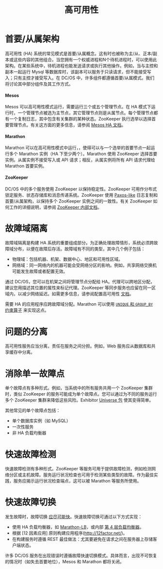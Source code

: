 ﻿---
layout: layout.pug
navigationTitle: 高可用性
title: 高可用性
menuWeight: 6
excerpt: 了解 DC/OS 中的高可用特性和最佳实践

enterprise: false
---


# 首要/从属架构

高可用性 (HA) 系统的常见模式是首要/从属概念。这有时也被称为主/从、正本/副本或这些内容的其他组合。当您拥有一个权威进程和N个待机进程时，可以使用此架构。在某些系统中，待机进程也能发送请求或执行其他操作。例如，当与主控和副本一起运行 Mysql 等数据库时，该副本可以服务于只读请求，但不能接受写入；只有主控才接受写入。在 DC/OS 中，许多组件都遵循首要/从属模式。我们将讨论其中部分组件及其工作方式。

#### Mesos

Mesos 可以高可用性模式运行，需要运行三个或五个管理节点。在 HA 模式下运行时，一个管理节点被选为主节点，其它管理节点则是从属节点。每个管理节点都有一个复制日志，其中包含有关集群的某种状态。ZooKeeper 执行选举以选择首要管理节点。有关这方面的更多信息，请参阅 [Mesos HA 文档](https://mesos.apache.org/documentation/latest/high-availability/)。

#### Marathon

Marathon 可以在高可用性模式中运行，，使得可以与一个选举的首要节点一起运行多个 Marathon 实例（HA 下至少两个）。Marathon 使用 ZooKeeper 选择首要实例。从属实例不接受写入或 API 请求；相反，从属实例将所有 API 请求代理给 Marathon 首要实例。

#### ZooKeeper

DC/OS 中的多个服务使用 ZooKeeper 以保持稳定性。ZooKeeper 可用作分布式锁定服务、状态存储库和消息传递系统。ZooKeeper 使用 [Paxos-like](https://en.wikipedia.org/wiki/Paxos_(computer_science)) 日志复制和首要/从属架构，以保持多个 ZooKeeper 实例之间的一致性。有关 ZooKeeper 如何工作的详细说明，请参阅 [ZooKeeper 内部文档](https://zookeeper.apache.org/doc/r3.4.8/zookeeperInternals.html)。

# 故障域隔离
故障域隔离是构建 HA 系统的重要组成部分。为正确处理故障情形，系统必须跨故障域分布，以便在故障后存活。故障域有不同的类型，其中几个例子包括：

- 物理域：包括机器、机架、数据中心、地区和可用性区域。
- 网络域：同一网络内的机器可能会受网络分区的影响。例如，共享网络交换机可能发生故障或者配置无效。


通过 DC/OS，您可以在机架之间将管理节点分配给 HA。代理可以跨地区分配，建议您用描述其位置的属性来标记代理。ZooKeeper 等同步服务也应留在同一区域内，以减少网络延迟。如需更多信息，请参阅配置高可用性 [文档](/cn/1.11/installing/production/advanced-configuration/configuring-zones-regions/)。

需要 HA 的应用程序应跨故障域分配。Marathon 可以使用 [`UNIQUE` 和 `GROUP_BY` 约束算子](https://mesosphere.github.io/marathon/docs/constraints.html) 来实现这点。

# 问题的分离

高可用性服务应当分离，责任在服务之间分担。例如，Web 服务应从数据库和共享缓存中分离。

# 消除单一故障点

单个故障点有多种形式。例如，当系统中的所有服务共用一个 ZooKeeper 集群时，类似 ZooKeeper 的服务可能成为单个故障点。您可以通过为不同的服务运行多个 ZooKeeper 集群来降低这些风险。Exhibitor [Universe 包](https://github.com/mesosphere/exhibitor-dcos) 使其变得简单。

其他常见的单个故障点包括：

- 单个数据库实例（如 MySQL）
- 一次性服务
- 非 HA 负载均衡器

# 快速故障检测

快速故障检测有多种形式。ZooKeeper 等服务可用于提供故障检测，例如检测网络分区或主机故障。服务运行状况检查也可用于检测某些类型的故障。作为最佳实践，服务应揭示运行状况检查端点，这可以被 Marathon 等服务所使用。

# 快速故障切换

发生故障时，故障切换 [应尽可能快](https://en.wikipedia.org/wiki/Fail-fast)。快速故障切换可通过以下方式实现：

 * 使用 HA 负载均衡器，如 [Marathon-LB](/cn/1.11/networking/marathon-lb/)，或内部 [第 4 层负载均衡器](/cn/1.11/networking/load-balancing-vips/)。
 * 根据 [12 因素应用] 原则构建应用程序(http://12factor.net/)。
 * 在构建服务时遵循 REST 最佳做法：尤其要避免在请求之间在服务器上存储客户端状态。

许多 DC/OS 服务在出现错误时遵循故障快速切换模式。具体而言，出现不可恢复的情况时（如失去首要地位），Mesos 和 Marathon 都将关闭。
